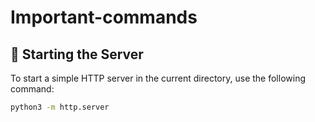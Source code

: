 # Important-commands

## 🚀 Starting the Server

To start a simple HTTP server in the current directory, use the following command:

```bash
python3 -m http.server
